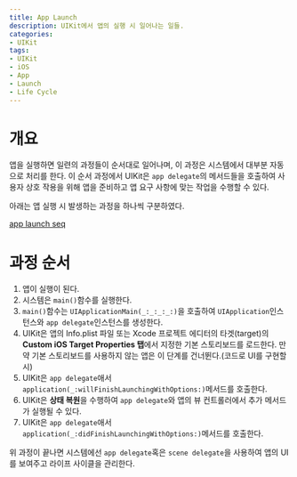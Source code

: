 ```yaml
---
title: App Launch
description: UIKit에서 앱의 실행 시 일어나는 일들.
categories:
- UIKit
tags:
- UIKit
- iOS
- App
- Launch
- Life Cycle
---
```


# 개요
앱을 실행하면 일련의 과정들이 순서대로 일어나며, 이 과정은 시스템에서 대부분 자동으로 처리를 한다. 이 순서 과정에서 UIKit은 `app delegate`의 메서드들을 호출하여 사용자 상호 작용을 위해 앱을 준비하고 앱 요구 사항에 맞는 작업을 수행할 수 있다.

아래는 앱 실행 시 발생하는 과정을 하나씩 구분하였다.

[app launch seq](https://docs-assets.developer.apple.com/published/dd1b7996c3/rendered2x-1635759039.png)

# 과정 순서
1. 앱이 실행이 된다.
2. 시스템은 `main()`함수를 실행한다.
3. `main()`함수는 `UIApplicationMain(_:_:_:_:)`을 호출하여 `UIApplication`인스턴스와 `app delegate`인스턴스를 생성한다.
4. UIKit은 앱의 Info.plist 파일 또는 Xcode 프로젝트 에디터의 타겟(target)의 **Custom iOS Target Properties 탭**에서 지정한 기본 스토리보드를 로드한다. 만약 기본 스토리보드를 사용하지 않는 앱은 이 단계를 건너뛴다.(코드로 UI를 구현할 시)
5. UIKit은 `app delegate`애서 `application(_:willFinishLaunchingWithOptions:)`메서드를 호출한다.
6. UIKit은 **상태 복원**을 수행하여 `app delegate`와 앱의 뷰 컨트롤러에서 추가 메서드가 실행될 수 있다.
7. UIKit은 `app delegate`애서 `application(_:didFinishLaunchingWithOptions:)`메서드를 호출한다.

위 과정이 끝나면 시스템에선 `app delegate`혹은 `scene delegate`을 사용하여 앱의 UI를 보여주고 라이프 사이클을 관리한다.